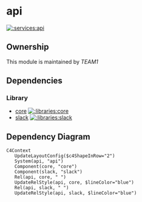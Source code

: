 
# api
        
[![:services:api](https://github.com/albertlatacz/shift-left-kotlin/actions/workflows/api-build.yml/badge.svg)](https://github.com/albertlatacz/shift-left-kotlin/actions/workflows/api-build.yml)


## Ownership
This module is maintained by *TEAM1*

## Dependencies

### Library

- [core](https://github.com/albertlatacz/shift-left-kotlin/tree/main/libraries/core) [![:libraries:core](https://github.com/albertlatacz/shift-left-kotlin/actions/workflows/core-build.yml/badge.svg)](https://github.com/albertlatacz/shift-left-kotlin/actions/workflows/core-build.yml)
- [slack](https://github.com/albertlatacz/shift-left-kotlin/tree/main/libraries/slack) [![:libraries:slack](https://github.com/albertlatacz/shift-left-kotlin/actions/workflows/slack-build.yml/badge.svg)](https://github.com/albertlatacz/shift-left-kotlin/actions/workflows/slack-build.yml)

## Dependency Diagram

```mermaid
C4Context        
   UpdateLayoutConfig($c4ShapeInRow="2")                           
   System(api, "api")
   Component(core, "core")
   Component(slack, "slack")
   Rel(api, core, " ") 
   UpdateRelStyle(api, core, $lineColor="blue")
   Rel(api, slack, " ") 
   UpdateRelStyle(api, slack, $lineColor="blue")                
```